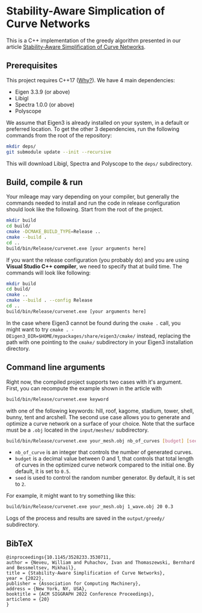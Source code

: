 # Stability-Aware Simplication of Curve Networks

This is a C++ implementation of the greedy algorithm presented in our article [Stability-Aware Simplification of Curve Networks](http://www-labs.iro.umontreal.ca/~bmpix/curve_networks/).

## Prerequisites
This project requires C++17 ([Why?](https://devblogs.microsoft.com/cppblog/using-c17-parallel-algorithms-for-better-performance/)).
We have 4 main dependencies:
- Eigen 3.3.9 (or above)
- Libigl
- Spectra 1.0.0 (or above)
- Polyscope

We assume that Eigen3 is already installed on your system, in a default or preferred location. To get the other 3 dependencies, run the following commands from the root of the repository: 
```sh
mkdir deps/
git submodule update --init --recursive
```
This will download Libigl, Spectra and Polyscope to the `deps/` subdirectory.

## Build, compile & run
Your mileage may vary depending on your compiler, but generally the commands needed to install and run the code in release configuration should look like the following. Start from the root of the project.

```sh
mkdir build
cd build/
cmake -DCMAKE_BUILD_TYPE=Release ..
cmake --build .
cd ..
build/bin/Release/curvenet.exe [your arguments here]
```

If you want the release configuration (you probably do) and you are using **Visual Studio C++ compiler**, we need to specify that at build time. The commands will look like following:

```sh
mkdir build
cd build/
cmake ..
cmake --build . --config Release
cd ..
build/bin/Release/curvenet.exe [your arguments here]
```

In the case where Eigen3 cannot be found during the `cmake .` call, you might want to try `cmake . -DEigen3_DIR=$HOME/mypackages/share/eigen3/cmake/` instead, replacing the path with one pointing to the `cmake/` subdirectory in your Eigen3 installation directory.
## Command line arguments

Right now, the compiled project supports two cases with it's argument. First, you can recompute the example shown in the article with 
```sh
build/bin/Release/curvenet.exe keyword
```
with one of the following keywords: hill, roof, kagome, stadium, tower, shell, bunny, tent and arcshell.
The second use case allows you to generate and optimize a curve network on a surface of your choice. Note that the surface must be a `.obj` located in the `input/meshes/` subdirectory.

```sh
build/bin/Release/curvenet.exe your_mesh.obj nb_of_curves [budget] [seed]
```
- `nb_of_curve` is an integer that controls the number of generated curves.
- `budget` is a decimal value between 0 and 1, that controls that total length of curves in the optimized curve network compared to the initial one. By default, it is set to `0.5`.
- `seed` is used to control the random number generator. By default, it is set to `2`.

For example, it might want to try something like this:
```sh
build/bin/Release/curvenet.exe your_mesh.obj 1_wave.obj 20 0.3
```

Logs of the process and results are saved in the `output/greedy/` subdirectory.

## BibTeX

```
@inproceedings{10.1145/3528233.3530711,
author = {Neveu, William and Puhachov, Ivan and Thomaszewski, Bernhard and Bessmeltsev, Mikhail},
title = {Stability-Aware Simplification of Curve Networks},
year = {2022},
publisher = {Association for Computing Machinery},
address = {New York, NY, USA},
booktitle = {ACM SIGGRAPH 2022 Conference Proceedings},
articleno = {20}
} 
```
